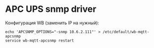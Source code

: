 # APC UPS snmp driver


Конфигурация WB (заменить IP на нужный):

```
echo 'APCSNMP_OPTIONS="-snmp 10.6.2.111"' > /etc/default/wb-mqtt-apcsnmp
service wb-mqtt-apcsnmp restart
```
